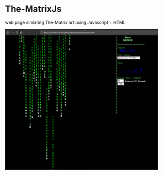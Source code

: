 # The-MatrixJs
web page simlating The-Matrix art using Javascript + HTML

<img src="matrix.PNG" width = "600">

